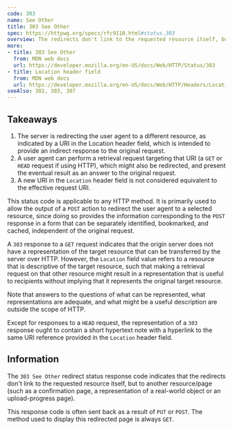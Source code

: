 ```yaml
---
code: 303
name: See Other
title: 303 See Other
spec: https://httpwg.org/specs/rfc9110.html#status.303
overview: The redirects don't link to the requested resource itself, but to another resource.
more:
- title: 303 See Other
  from: MDN web docs
  url: https://developer.mozilla.org/en-US/docs/Web/HTTP/Status/303
- title: Location header field
  from: MDN web docs
  url: https://developer.mozilla.org/en-US/docs/Web/HTTP/Headers/Location
seeAlso: 302, 303, 307
---
```


## Takeaways

1. The server is redirecting the user agent to a different resource, as indicated by a URI in the Location header field, which is intended to provide an indirect response to the original request.
1. A user agent can perform a retrieval request targeting that URI (a `GET` or `HEAD` request if using HTTP), which might also be redirected, and present the eventual result as an answer to the original request.
1. A new URI in the `Location` header field is not considered equivalent to the effective request URI.

This status code is applicable to any HTTP method. It is primarily used to allow the output of a `POST` action to redirect the user agent to a selected resource, since doing so provides the information corresponding to the `POST` response in a form that can be separately identified, bookmarked, and cached, independent of the original request.

A `303` response to a `GET` request indicates that the origin server does not have a representation of the target resource that can be transferred by the server over HTTP. However, the `Location` field value refers to a resource that is descriptive of the target resource, such that making a retrieval request on that other resource might result in a representation that is useful to recipients without implying that it represents the original target resource.

Note that answers to the questions of what can be represented, what representations are adequate, and what might be a useful description are outside the scope of HTTP.

Except for responses to a `HEAD` request, the representation of a `303` response ought to contain a short hypertext note with a hyperlink to the same URI reference provided in the `Location` header field.

## Information

The `303 See Other` redirect status response code indicates that the redirects don't link to the requested resource itself, but to another resource/page (such as a confirmation page, a representation of a real-world object or an upload-progress page).

This response code is often sent back as a result of `PUT` or `POST`. The method used to display this redirected page is always `GET`.
